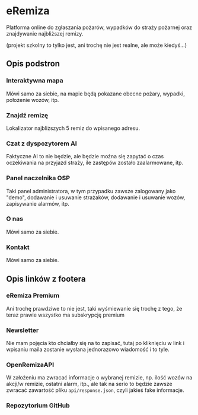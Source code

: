 # eRemiza
Platforma online do zgłaszania pożarów, wypadków do straży pożarnej oraz znajdywanie najbliższej remizy.

(projekt szkolny to tylko jest, ani trochę nie jest realne, ale może kiedyś...)

## Opis podstron

### Interaktywna mapa
Mówi samo za siebie, na mapie będą pokazane obecne pożary, wypadki, położenie wozów, itp.

### Znajdź remizę
Lokalizator najbliższych 5 remiz do wpisanego adresu.

### Czat z dyspozytorem AI
Faktyczne AI to nie będzie, ale będzie można się zapytać o czas oczekiwania na przyjazd straży, ile zastępów zostało zaalarmowane, itp.

### Panel naczelnika OSP
Taki panel administratora, w tym przypadku zawsze zalogowany jako "demo", dodawanie i usuwanie strażaków, dodawanie i usuwanie wozów, zapisywanie alarmów, itp.

### O nas
Mówi samo za siebie.

### Kontakt
Mówi samo za siebie.

## Opis linków z footera

### eRemiza Premium
Ani trochę prawdziwe to nie jest, taki wyśmiewanie się trochę z tego, że teraz prawie wszystko ma subskrypcję premium

### Newsletter
Nie mam pojęcia kto chciałby się na to zapisać, tutaj po kliknięciu w link i wpisaniu maila zostanie wysłana jednorazowo wiadomość i to tyle.

### OpenRemizaAPI
W założeniu ma zwracać informacje o wybranej remizie, np. ilość wozów na akcji/w remizie, ostatni alarm, itp., ale tak na serio to będzie zawsze zwracać zawartość pliku `api/response.json`, czyli jakieś fake informacje.

### Repozytorium GitHub